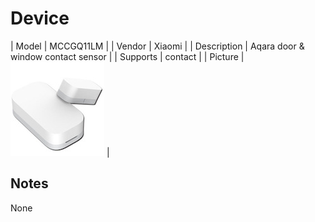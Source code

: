 
# Device

| Model | MCCGQ11LM  |
| Vendor  | Xiaomi  |
| Description | Aqara door & window contact sensor |
| Supports | contact |
| Picture | ![../images/devices/MCCGQ11LM.jpg](../images/devices/MCCGQ11LM.jpg) |

## Notes

None
